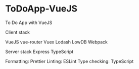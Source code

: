 # ToDoApp-VueJS
To Do App with VueJS


Client stack

  VueJS
    vue-router
  Vuex
  Lodash
  LowDB
  Webpack

Server stack
  Express
  TypeScript

Formatting: Prettier
Linting: ESLint
Type checking: TypeScript
